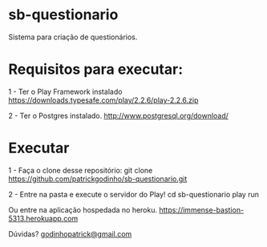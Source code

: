 # sb-questionario
Sistema para criação de questionários.

# Requisitos para executar:
1 - Ter o Play Framework instalado
https://downloads.typesafe.com/play/2.2.6/play-2.2.6.zip

2 - Ter o Postgres instalado.
http://www.postgresql.org/download/

# Executar
1 - Faça o clone desse repositório:
git clone https://github.com/patrickgodinho/sb-questionario.git

2 - Entre na pasta e execute o servidor do Play!
cd sb-questionario
play run

Ou entre na aplicação hospedada no heroku.
https://immense-bastion-5313.herokuapp.com

Dúvidas?
godinhopatrick@gmail.com
